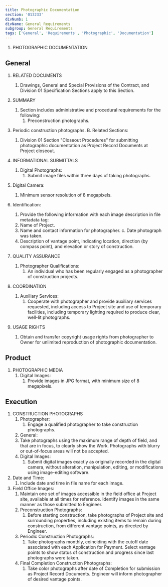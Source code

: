 ```yaml
---
title: Photographic Documentation
section: '013233'
divNumb: 1
divName: General Requirements
subgroup: General Requirements
tags: ['General', 'Requirements', 'Photographic', 'Documentation']
---
```



   1. PHOTOGRAPHIC DOCUMENTATION

## General

1. RELATED DOCUMENTS
   1. Drawings, General and Special Provisions of the Contract, and Division 01 Specification
Sections apply to this Section.
2. SUMMARY
   1. Section includes administrative and procedural requirements for the following:
      1. Preconstruction photographs.
2. Periodic construction photographs. B. Related Sections:
      1. Division 01 Section "Closeout Procedures" for submitting photographic documentation as Project Record Documents at Project closeout.
3. INFORMATIONAL SUBMITTALS
   1. Digital Photographs:
      1. Submit image files within three days of taking photographs.
1. Digital Camera:
      1. Minimum sensor resolution of 8 megapixels.
2. Identification:
      1. Provide the following information with each image description in file metadata tag:
      1. Name of Project.
      1. Name and contact information for photographer. c. Date photograph was taken.
      1. Description of vantage point, indicating location, direction (by compass point), and elevation or story of construction.
4. QUALITY ASSURANCE
   1. Photographer Qualifications:
      1. An individual who has been regularly engaged as a photographer of construction projects.
5. COORDINATION
   1. Auxiliary Services:
      1. Cooperate with photographer and provide auxiliary services requested, including access to Project site and use of temporary facilities, including temporary lighting required to produce clear, well-lit photographs.

6. USAGE RIGHTS
   1. Obtain and transfer copyright usage rights from photographer to Owner for unlimited reproduction of photographic documentation.

## Product

1. PHOTOGRAPHIC MEDIA
   1. Digital Images:
      1. Provide images in JPG format, with minimum size of 8 megapixels.

## Execution

1. CONSTRUCTION PHOTOGRAPHS
   1. Photographer:
      1. Engage a qualified photographer to take construction photographs.
	1. General:
      1. Take photographs using the maximum range of depth of field, and that are in focus, to clearly show the Work. Photographs with blurry or out-of-focus areas will not be accepted.
   1. Digital Images:
      1. Submit digital images exactly as originally recorded in the digital camera, without alteration, manipulation, editing, or modifications using image-editing software.
1. Date and Time:
      1. Include date and time in file name for each image.
2. Field Office Images:
      1. Maintain one set of images accessible in the field office at Project site, available at all times for reference. Identify images in the same manner as those submitted to Engineer.
   1. Preconstruction Photographs:
      1. Before starting construction, take photographs of Project site and surrounding properties, including existing items to remain during construction, from different vantage points, as directed by Engineer.
   1. Periodic Construction Photographs:
      1. Take photographs monthly, coinciding with the cutoff date associated with each Application for Payment. Select vantage points to show status of construction and progress since last photographs were taken.
   1. Final Completion Construction Photographs:
      1. Take color photographs after date of Completion for submission as Project Record Documents. Engineer will inform photographer of desired vantage points.
